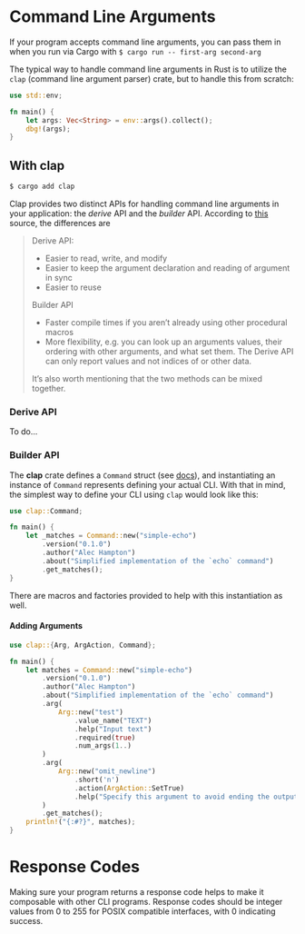 # Command Line Arguments

If your program accepts command line arguments, you can pass them in when you run via Cargo with `$ cargo run -- first-arg second-arg`

The typical way to handle command line arguments in Rust is to utilize the `clap` (command line argument parser) crate, but to handle this from scratch:

```rs
use std::env;

fn main() {
    let args: Vec<String> = env::args().collect();
    dbg!(args);
}
```

## With clap

```bash
$ cargo add clap
```

Clap provides two distinct APIs for handling command line arguments in your application: the _derive_ API and the _builder_ API. According to [this]([source](https://medium.com/@itsuki.enjoy/rust-take-your-cli-to-the-next-level-with-clap-a0f05875ef45)) source, the differences are

> Derive API:
>    - Easier to read, write, and modify
>    - Easier to keep the argument declaration and reading of argument in sync
>    - Easier to reuse
> 
> Builder API
>    - Faster compile times if you aren’t already using other procedural macros
>    - More flexibility, e.g. you can look up an arguments values, their ordering with other arguments, and what set them. The Derive API can only report values and not indices of or other data.
> 
> It’s also worth mentioning that the two methods can be mixed together.

### Derive API

To do...

### Builder API

The **clap** crate defines a `Command` struct (see [docs](https://docs.rs/clap/latest/clap/struct.Command.html)), and instantiating an instance of `Command` represents defining your actual CLI. With that in mind, the simplest way to define your CLI using `clap` would look like this:

```rs
use clap::Command;

fn main() {
    let _matches = Command::new("simple-echo")
        .version("0.1.0")
        .author("Alec Hampton")
        .about("Simplified implementation of the `echo` command")
        .get_matches();
}
```

There are macros and factories provided to help with this instantiation as well.

#### Adding Arguments

```rs
use clap::{Arg, ArgAction, Command};

fn main() {
    let matches = Command::new("simple-echo")
        .version("0.1.0")
        .author("Alec Hampton")
        .about("Simplified implementation of the `echo` command")
        .arg(
            Arg::new("test")
                .value_name("TEXT")
                .help("Input text")
                .required(true)
                .num_args(1..)
        )
        .arg(
            Arg::new("omit_newline")
                .short('n')
                .action(ArgAction::SetTrue)
                .help("Specify this argument to avoid ending the output with a new line character")
        )
        .get_matches();
    println!("{:#?}", matches);
}

```


# Response Codes

Making sure your program returns a response code helps to make it composable with other CLI programs. Response codes should be integer values from 0 to 255 for POSIX compatible interfaces, with 0 indicating success.